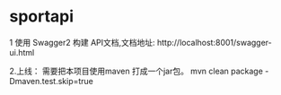 # sportapi

1 使用 Swagger2 构建 API文档,文档地址: http://localhost:8001/swagger-ui.html

2.上线：
  需要把本项目使用maven 打成一个jar包。
  mvn clean package -Dmaven.test.skip=true